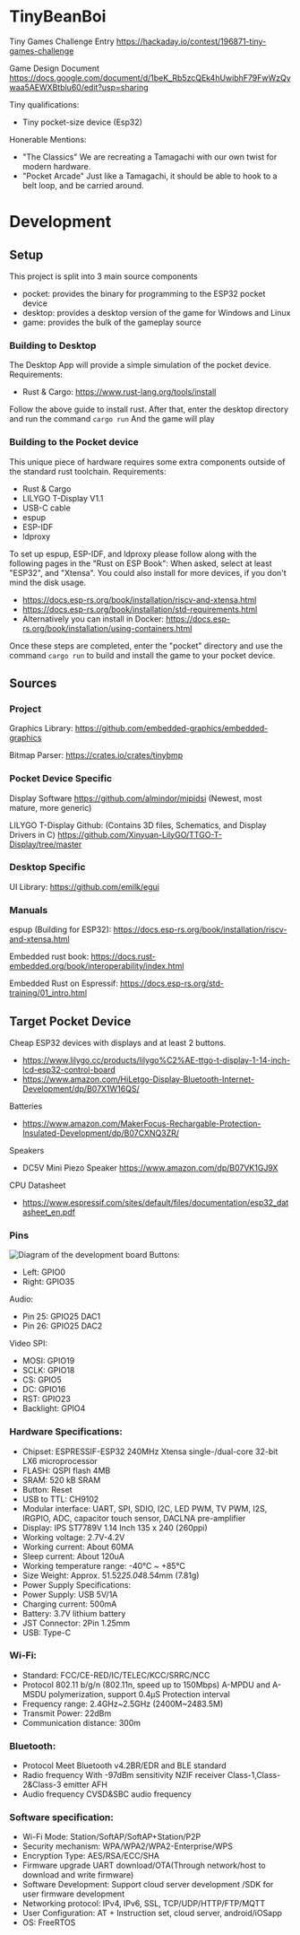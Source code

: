 # TinyBeanBoi

Tiny Games Challenge Entry
https://hackaday.io/contest/196871-tiny-games-challenge

Game Design Document 
https://docs.google.com/document/d/1beK_Rb5zcQEk4hUwibhF79FwWzQywaa5AEWXBtblu60/edit?usp=sharing


Tiny qualifications: 
- Tiny pocket-size device (Esp32)

Honerable Mentions: 
- "The Classics" We are recreating a Tamagachi with our own twist for modern hardware.
- "Pocket Arcade" Just like a Tamagachi, it should be able to hook to a belt loop, and be carried around.



# Development
## Setup

This project is split into 3 main source components
- pocket: provides the binary for programming to the ESP32 pocket device
- desktop: provides a desktop version of the game for Windows and Linux
- game: provides the bulk of the gameplay source

### Building to Desktop
The Desktop App will provide a simple simulation of the pocket device.
Requirements:
- Rust & Cargo: https://www.rust-lang.org/tools/install

Follow the above guide to install rust.
After that, enter the desktop directory and run the command 
```cargo run```
And the game will play


### Building to the Pocket device
This unique piece of hardware requires some extra components outside of the standard rust toolchain.
Requirements:
- Rust & Cargo
- LILYGO T-Display V1.1
- USB-C cable
- espup
- ESP-IDF
- ldproxy

To set up espup, ESP-IDF, and ldproxy please follow along with the following pages in the "Rust on ESP Book":
When asked, select at least "ESP32", and "Xtensa". You could also install for more devices, if you don't mind the disk usage.
- https://docs.esp-rs.org/book/installation/riscv-and-xtensa.html
- https://docs.esp-rs.org/book/installation/std-requirements.html
- Alternatively you can install in Docker: https://docs.esp-rs.org/book/installation/using-containers.html

Once these steps are completed, enter the "pocket" directory and use the command
```cargo run```
to build and install the game to your pocket device. 


## Sources

### Project
Graphics Library:
https://github.com/embedded-graphics/embedded-graphics

Bitmap Parser:
https://crates.io/crates/tinybmp


### Pocket Device Specific
Display Software
https://github.com/almindor/mipidsi (Newest, most mature, more generic)

LILYGO T-Display Github: (Contains 3D files, Schematics, and Display Drivers in C)
https://github.com/Xinyuan-LilyGO/TTGO-T-Display/tree/master

### Desktop Specific
UI Library:
https://github.com/emilk/egui

### Manuals

espup (Building for ESP32):
https://docs.esp-rs.org/book/installation/riscv-and-xtensa.html

Embedded rust book:
https://docs.rust-embedded.org/book/interoperability/index.html

Embedded Rust on Espressif:
https://docs.esp-rs.org/std-training/01_intro.html

## Target Pocket Device
Cheap ESP32 devices with displays and at least 2 buttons.
- https://www.lilygo.cc/products/lilygo%C2%AE-ttgo-t-display-1-14-inch-lcd-esp32-control-board
- https://www.amazon.com/HiLetgo-Display-Bluetooth-Internet-Development/dp/B07X1W16QS/

Batteries
- https://www.amazon.com/MakerFocus-Rechargable-Protection-Insulated-Development/dp/B07CXNQ3ZR/

Speakers
- DC5V Mini Piezo Speaker https://www.amazon.com/dp/B07VK1GJ9X

CPU Datasheet
- https://www.espressif.com/sites/default/files/documentation/esp32_datasheet_en.pdf

### Pins
![Diagram of the development board](docs/T-display-pin-diagram_1024x1024.webp)
Buttons:
- Left: GPIO0 
- Right: GPIO35

Audio:
- Pin 25: GPIO25 DAC1
- Pin 26: GPIO25 DAC2

Video SPI:
- MOSI: GPIO19
- SCLK: GPIO18
- CS: GPIO5
- DC: GPIO16
- RST: GPIO23
- Backlight: GPIO4

### Hardware Specifications:
- Chipset: ESPRESSIF-ESP32 240MHz Xtensa single-/dual-core 32-bit LX6 microprocessor
- FLASH: QSPI flash 4MB
- SRAM: 520 kB SRAM
- Button: Reset
- USB to TTL: CH9102
- Modular interface: UART, SPI, SDIO, I2C, LED PWM, TV PWM, I2S, IRGPIO, ADC, capacitor touch sensor, DACLNA pre-amplifier
- Display: IPS ST7789V 1.14 Inch 135 x 240 (260ppi) 
- Working voltage: 2.7V-4.2V
- Working current: About 60MA
- Sleep current: About 120uA
- Working temperature range: -40°C ~ +85°C
- Size Weight: Approx. 51.52*25.04*8.54mm (7.81g)
- Power Supply Specifications:
- Power Supply: USB 5V/1A
- Charging current: 500mA
- Battery: 3.7V lithium battery
- JST Connector: 2Pin 1.25mm
- USB: Type-C
### Wi-Fi:
- Standard: FCC/CE-RED/IC/TELEC/KCC/SRRC/NCC
- Protocol 802.11 b/g/n (802.11n, speed up to 150Mbps) A-MPDU and A-MSDU polymerization, support 0.4μS Protection interval
- Frequency range: 2.4GHz~2.5GHz (2400M~2483.5M)
- Transmit Power: 22dBm
- Communication distance: 300m
### Bluetooth:
- Protocol Meet Bluetooth v4.2BR/EDR and BLE standard
- Radio frequency With -97dBm sensitivity NZIF receiver Class-1,Class-2&Class-3 emitter AFH
- Audio frequency CVSD&SBC audio frequency
### Software specification:
- Wi-Fi Mode: Station/SoftAP/SoftAP+Station/P2P
- Security mechanism: WPA/WPA2/WPA2-Enterprise/WPS
- Encryption Type: AES/RSA/ECC/SHA
- Firmware upgrade UART download/OTA(Through network/host to download and write firmware)
- Software Development: Support cloud server development /SDK for user firmware development
- Networking protocol: IPv4, IPv6, SSL, TCP/UDP/HTTP/FTP/MQTT
- User Configuration: AT + Instruction set, cloud server, android/iOSapp
- OS: FreeRTOS